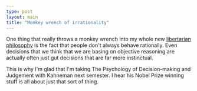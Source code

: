 ```yaml
---
type: post
layout: main
title: "Monkey wrench of irrationality"
---
```

One thing that really throws a monkey wrench into my whole new [libertarian
philosophy](http://www.princeton.edu/~abrett/2005/07/ramble-on.html) is the
fact that people don't always behave rationally. Even decisions that we think
that we are basing on objective reasoning are actually often just gut
decisions that are far more instinctual.

  
This is why I'm glad that I'm taking The Psychology of Decision-making and
Judgement with Kahneman next semester. I hear his Nobel Prize winning stuff is
all about just that sort of thing.

